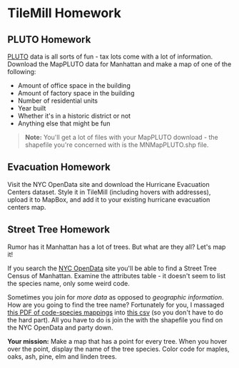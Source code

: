 # TileMill Homework

## PLUTO Homework

[PLUTO](http://www.nyc.gov/html/dcp/html/bytes/applbyte.shtml#pluto) data is all sorts of fun - tax lots come with a lot of information. Download the MapPLUTO data for Manhattan and make a map of one of the following:

* Amount of office space in the building
* Amount of factory space in the building
* Number of residential units
* Year built
* Whether it's in a historic district or not
* Anything else that might be fun

> **Note:** You'll get a lot of files with your MapPLUTO download - the shapefile you're concerned with is the MNMapPLUTO.shp file.

## Evacuation Homework

Visit the NYC OpenData site and download the Hurricane Evacuation Centers dataset. Style it in TileMill (including hovers with addresses), upload it to MapBox, and add it to your existing hurricane evacuation centers map.

## Street Tree Homework

Rumor has it Manhattan has a lot of trees. But what are they all? Let's map it!

If you search the [NYC OpenData](https://nycopendata.socrata.com) site you'll be able to find a Street Tree Census of Manhattan. Examine the attributes table - it doesn't seem to list the species name, only some weird code.

Sometimes you join for *more data* as opposed to *geographic information*. How are you going to find the tree name? Fortunately for you, I massaged [this PDF of code-species mappings](http://www.nycgovparks.org/sub_your_park/trees_greenstreets/treescount/images/species_list.pdf) into [this csv](species-name.csv) (so you don't have to do the hard part). All you have to do is join the with the shapefile you find on the NYC OpenData and party down.

**Your mission:** Make a map that has a point for every tree. When you hover over the point, display the name of the tree species. Color code for maples, oaks, ash, pine, elm and linden trees.
